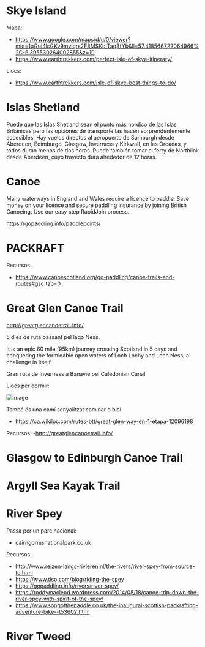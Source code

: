 # Skye Island

Mapa:
- https://www.google.com/maps/d/u/0/viewer?mid=1qGui4lsGKv9mvlqrs2F8MSKbITaq3fYb&ll=57.418566722064966%2C-6.395530264002855&z=10
- https://www.earthtrekkers.com/perfect-isle-of-skye-itinerary/

Llocs:
- https://www.earthtrekkers.com/isle-of-skye-best-things-to-do/

# Islas Shetland

Puede que las Islas Shetland sean el punto más nórdico de las Islas Británicas pero las opciones de transporte las hacen sorprendentemente accesibles. Hay vuelos directos al aeropuerto de Sumburgh desde Aberdeen, Edimburgo, Glasgow, Inverness y Kirkwall, en las Orcadas, y todos duran menos de dos horas. Puede también tomar el ferry de Northlink desde Aberdeen, cuyo trayecto dura alrededor de 12 horas.

# Canoe

Many waterways in England and Wales require a licence to paddle. Save money on your licence and secure paddling insurance by joining British Canoeing. Use our easy step RapidJoin process.

https://gopaddling.info/paddlepoints/

# PACKRAFT

Recursos:
- https://www.canoescotland.org/go-paddling/canoe-trails-and-routes#gsc.tab=0

# Great Glen Canoe Trail

http://greatglencanoetrail.info/

5 dies de ruta passant pel lago Ness.

It is an epic 60 mile (95km) journey crossing Scotland in 5 days and conquering the formidable open waters of Loch Lochy and Loch Ness, a challenge in itself.

Gran ruta de Inverness a Banavie pel Caledonian Canal.

Llocs per dormir:

![image](https://user-images.githubusercontent.com/4015406/156792975-ac00f1d5-a43d-498e-a43d-d38c6b13acdc.png)

També és una camí senyalitzat caminar o bici
- https://ca.wikiloc.com/rutes-btt/great-glen-way-en-1-etapa-12096198

Recursos:
-http://greatglencanoetrail.info/

# Glasgow to Edinburgh Canoe Trail

# Argyll Sea Kayak Trail

# River Spey

Passa per un parc nacional:
- cairngormsnationalpark.co.uk

Recursos:
- http://www.reizen-langs-rivieren.nl/the-rivers/river-spey-from-source-to.html
- https://www.tiso.com/blog/riding-the-spey
- https://gopaddling.info/rivers/river-spey/
- https://roddymacleod.wordpress.com/2014/08/18/canoe-trip-down-the-river-spey-with-spirit-of-the-spey/
- https://www.songofthepaddle.co.uk/the-inaugural-scottish-packrafting-adventure-bike--t53602.html

# River Tweed
